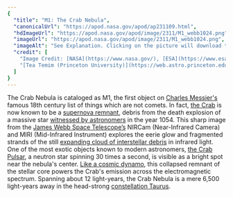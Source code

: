 ```yaml
---
{
  "title": "M1: The Crab Nebula",
  "canonicalUrl": "https://apod.nasa.gov/apod/ap231109.html",
  "hdImageUrl": "https://apod.nasa.gov/apod/image/2311/M1_webb1024.png",
  "imageUrl": "https://apod.nasa.gov/apod/image/2311/M1_webb1024.png",
  "imageAlt": "See Explanation. Clicking on the picture will download the highest resolution version available.",
  "credit": [
    "Image Credit: [NASA](https://www.nasa.gov/), [ESA](https://www.esa.int/), [CSA](https://www.asc-csa.gc.ca/eng/), [STScI](https://www.stsci.edu/)",
    "[Tea Temim (Princeton University)](https://web.astro.princeton.edu/people/tea-temim)"
  ]
}
---
```


The Crab Nebula is cataloged as M1, the first object on [Charles Messier's](https://www.nasa.gov/content/explore-the-night-sky-hubble-s-messier-catalog-bio) famous 18th century list of things which are not comets. In fact, [the Crab](http://messier.seds.org/more/m001_rosse.html) is now known to be a [supernova remnant](https://chandra.harvard.edu/xray_sources/supernovas.html), debris from the death explosion of a massive star [witnessed by astronomers](http://messier.seds.org/more/m001_sn.html) in the year 1054. This sharp image from the [James Webb Space Telescope’s](https://webbtelescope.org/contents/media/images/2023/137/01HBBMDH12APPEGB8DXVVEP8XA?news=true) NIRCam (Near-Infrared Camera) and MIRI (Mid-Infrared Instrument) explores the eerie glow and fragmented strands of the still [expanding cloud of interstellar debris](https://webbtelescope.org/contents/media/videos/2023/137/01HDS5S3XBRCK1KNRH67WW2HPW) in infrared light. One of the most exotic objects known to modern astronomers, [the Crab Pulsar](https://arxiv.org/abs/2306.01617), a neutron star spinning 30 times a second, is visible as a bright spot near the nebula's center. [Like a cosmic dynamo](https://apod.nasa.gov/apod/ap180317.html), this collapsed remnant of the stellar core powers the Crab's emission across the electromagnetic spectrum. Spanning about 12 light-years, the Crab Nebula is a mere 6,500 light-years away in the head-strong [constellation Taurus](https://apod.nasa.gov/apod/ap211022.html).
